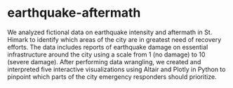 # earthquake-aftermath
We analyzed fictional data on earthquake intensity and aftermath in St. Himark to identify which areas of the city are in greatest need of recovery efforts. The data includes reports of earthquake damage on essential infrastructure around the city using a scale from 1 (no damage) to 10 (severe damage). After performing data wrangling, we created and interpreted five interactive visualizations using Altair and Plotly in Python to pinpoint which parts of the city emergency responders should prioritize.

